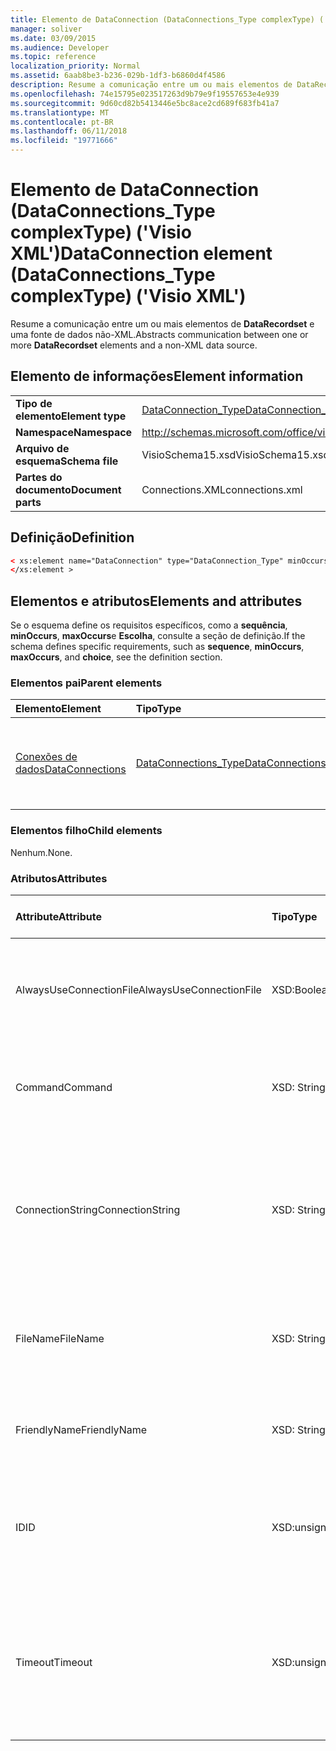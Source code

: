 ```yaml
---
title: Elemento de DataConnection (DataConnections_Type complexType) ('Visio XML')
manager: soliver
ms.date: 03/09/2015
ms.audience: Developer
ms.topic: reference
localization_priority: Normal
ms.assetid: 6aab8be3-b236-029b-1df3-b6860d4f4586
description: Resume a comunicação entre um ou mais elementos de DataRecordset e uma fonte de dados não-XML.
ms.openlocfilehash: 74e15795e023517263d9b79e9f19557653e4e939
ms.sourcegitcommit: 9d60cd82b5413446e5bc8ace2cd689f683fb41a7
ms.translationtype: MT
ms.contentlocale: pt-BR
ms.lasthandoff: 06/11/2018
ms.locfileid: "19771666"
---
```

# <a name="dataconnection-element-dataconnectionstype-complextype-visio-xml"></a><span data-ttu-id="4240a-103">Elemento de DataConnection (DataConnections_Type complexType) ('Visio XML')</span><span class="sxs-lookup"><span data-stu-id="4240a-103">DataConnection element (DataConnections_Type complexType) ('Visio XML')</span></span>

<span data-ttu-id="4240a-104">Resume a comunicação entre um ou mais elementos de **DataRecordset** e uma fonte de dados não-XML.</span><span class="sxs-lookup"><span data-stu-id="4240a-104">Abstracts communication between one or more **DataRecordset** elements and a non-XML data source.</span></span> 
  
## <a name="element-information"></a><span data-ttu-id="4240a-105">Elemento de informações</span><span class="sxs-lookup"><span data-stu-id="4240a-105">Element information</span></span>

|||
|:-----|:-----|
|<span data-ttu-id="4240a-106">**Tipo de elemento**</span><span class="sxs-lookup"><span data-stu-id="4240a-106">**Element type**</span></span> <br/> |[<span data-ttu-id="4240a-107">DataConnection_Type</span><span class="sxs-lookup"><span data-stu-id="4240a-107">DataConnection_Type</span></span>](dataconnection_type-complextypevisio-xml.md) <br/> |
|<span data-ttu-id="4240a-108">**Namespace**</span><span class="sxs-lookup"><span data-stu-id="4240a-108">**Namespace**</span></span> <br/> |http://schemas.microsoft.com/office/visio/2012/main  <br/> |
|<span data-ttu-id="4240a-109">**Arquivo de esquema**</span><span class="sxs-lookup"><span data-stu-id="4240a-109">**Schema file**</span></span> <br/> |<span data-ttu-id="4240a-110">VisioSchema15.xsd</span><span class="sxs-lookup"><span data-stu-id="4240a-110">VisioSchema15.xsd</span></span>  <br/> |
|<span data-ttu-id="4240a-111">**Partes do documento**</span><span class="sxs-lookup"><span data-stu-id="4240a-111">**Document parts**</span></span> <br/> |<span data-ttu-id="4240a-112">Connections.XML</span><span class="sxs-lookup"><span data-stu-id="4240a-112">connections.xml</span></span>  <br/> |
   
## <a name="definition"></a><span data-ttu-id="4240a-113">Definição</span><span class="sxs-lookup"><span data-stu-id="4240a-113">Definition</span></span>

```XML
< xs:element name="DataConnection" type="DataConnection_Type" minOccurs="1" maxOccurs="unbounded" >
</xs:element >
```

## <a name="elements-and-attributes"></a><span data-ttu-id="4240a-114">Elementos e atributos</span><span class="sxs-lookup"><span data-stu-id="4240a-114">Elements and attributes</span></span>

<span data-ttu-id="4240a-115">Se o esquema define os requisitos específicos, como a **sequência**, **minOccurs**, **maxOccurs**e **Escolha**, consulte a seção de definição.</span><span class="sxs-lookup"><span data-stu-id="4240a-115">If the schema defines specific requirements, such as **sequence**, **minOccurs**, **maxOccurs**, and **choice**, see the definition section.</span></span> 
  
### <a name="parent-elements"></a><span data-ttu-id="4240a-116">Elementos pai</span><span class="sxs-lookup"><span data-stu-id="4240a-116">Parent elements</span></span>

|<span data-ttu-id="4240a-117">**Elemento**</span><span class="sxs-lookup"><span data-stu-id="4240a-117">**Element**</span></span>|<span data-ttu-id="4240a-118">**Tipo**</span><span class="sxs-lookup"><span data-stu-id="4240a-118">**Type**</span></span>|<span data-ttu-id="4240a-119">**Descrição**</span><span class="sxs-lookup"><span data-stu-id="4240a-119">**Description**</span></span>|
|:-----|:-----|:-----|
|[<span data-ttu-id="4240a-120">Conexões de dados</span><span class="sxs-lookup"><span data-stu-id="4240a-120">DataConnections</span></span>](dataconnections-elementvisio-xml.md) <br/> |[<span data-ttu-id="4240a-121">DataConnections_Type</span><span class="sxs-lookup"><span data-stu-id="4240a-121">DataConnections_Type</span></span>](dataconnections_type-complextypevisio-xml.md) <br/> |<span data-ttu-id="4240a-122">Contém os elementos de **DataConnection** para o documento.</span><span class="sxs-lookup"><span data-stu-id="4240a-122">Contains the **DataConnection** elements for the document.</span></span>  <br/> |
   
### <a name="child-elements"></a><span data-ttu-id="4240a-123">Elementos filho</span><span class="sxs-lookup"><span data-stu-id="4240a-123">Child elements</span></span>

<span data-ttu-id="4240a-124">Nenhum.</span><span class="sxs-lookup"><span data-stu-id="4240a-124">None.</span></span>
  
### <a name="attributes"></a><span data-ttu-id="4240a-125">Atributos</span><span class="sxs-lookup"><span data-stu-id="4240a-125">Attributes</span></span>

|<span data-ttu-id="4240a-126">**Attribute**</span><span class="sxs-lookup"><span data-stu-id="4240a-126">**Attribute**</span></span>|<span data-ttu-id="4240a-127">**Tipo**</span><span class="sxs-lookup"><span data-stu-id="4240a-127">**Type**</span></span>|<span data-ttu-id="4240a-128">**Obrigatório**</span><span class="sxs-lookup"><span data-stu-id="4240a-128">**Required**</span></span>|<span data-ttu-id="4240a-129">**Descrição**</span><span class="sxs-lookup"><span data-stu-id="4240a-129">**Description**</span></span>|<span data-ttu-id="4240a-130">**Valores possíveis**</span><span class="sxs-lookup"><span data-stu-id="4240a-130">**Possible values**</span></span>|
|:-----|:-----|:-----|:-----|:-----|
|<span data-ttu-id="4240a-131">AlwaysUseConnectionFile</span><span class="sxs-lookup"><span data-stu-id="4240a-131">AlwaysUseConnectionFile</span></span>  <br/> |<span data-ttu-id="4240a-132">XSD:Boolean</span><span class="sxs-lookup"><span data-stu-id="4240a-132">xsd:boolean</span></span>  <br/> |<span data-ttu-id="4240a-133">opcional</span><span class="sxs-lookup"><span data-stu-id="4240a-133">optional</span></span>  <br/> |<span data-ttu-id="4240a-134">O valor padrão é false.</span><span class="sxs-lookup"><span data-stu-id="4240a-134">The default value is false.</span></span> <span data-ttu-id="4240a-135">Consulte Comentários para obter mais informações.</span><span class="sxs-lookup"><span data-stu-id="4240a-135">See Remarks for more information.</span></span>  <br/> |<span data-ttu-id="4240a-136">Valores do tipo xsd:boolean.</span><span class="sxs-lookup"><span data-stu-id="4240a-136">Values of the xsd:boolean type.</span></span>  <br/> |
|<span data-ttu-id="4240a-137">Command</span><span class="sxs-lookup"><span data-stu-id="4240a-137">Command</span></span>  <br/> |<span data-ttu-id="4240a-138">XSD: String</span><span class="sxs-lookup"><span data-stu-id="4240a-138">xsd:string</span></span>  <br/> |<span data-ttu-id="4240a-139">opcional</span><span class="sxs-lookup"><span data-stu-id="4240a-139">optional</span></span>  <br/> |<span data-ttu-id="4240a-140">A cadeia de caracteres de comando usada para consultar a fonte de dados.</span><span class="sxs-lookup"><span data-stu-id="4240a-140">The command string used to query the data source.</span></span>  <br/> |<span data-ttu-id="4240a-141">Valores do tipo xsd: String.</span><span class="sxs-lookup"><span data-stu-id="4240a-141">Values of the xsd:string type.</span></span>  <br/> |
|<span data-ttu-id="4240a-142">ConnectionString</span><span class="sxs-lookup"><span data-stu-id="4240a-142">ConnectionString</span></span>  <br/> |<span data-ttu-id="4240a-143">XSD: String</span><span class="sxs-lookup"><span data-stu-id="4240a-143">xsd:string</span></span>  <br/> |<span data-ttu-id="4240a-144">opcional</span><span class="sxs-lookup"><span data-stu-id="4240a-144">optional</span></span>  <br/> |<span data-ttu-id="4240a-145">A cadeia de caracteres de conexão que define os parâmetros necessários para se conectar a uma fonte de dados.</span><span class="sxs-lookup"><span data-stu-id="4240a-145">The connection string that defines the parameters necessary to connect to a data source.</span></span>  <br/> |<span data-ttu-id="4240a-146">Valores do tipo xsd: String.</span><span class="sxs-lookup"><span data-stu-id="4240a-146">Values of the xsd:string type.</span></span>  <br/> |
|<span data-ttu-id="4240a-147">FileName</span><span class="sxs-lookup"><span data-stu-id="4240a-147">FileName</span></span>  <br/> |<span data-ttu-id="4240a-148">XSD: String</span><span class="sxs-lookup"><span data-stu-id="4240a-148">xsd:string</span></span>  <br/> |<span data-ttu-id="4240a-149">obrigatório</span><span class="sxs-lookup"><span data-stu-id="4240a-149">required</span></span>  <br/> |<span data-ttu-id="4240a-150">O nome do arquivo de conexão.</span><span class="sxs-lookup"><span data-stu-id="4240a-150">The name of the connection file.</span></span> <span data-ttu-id="4240a-151">Consulte Comentários para obter mais informações.</span><span class="sxs-lookup"><span data-stu-id="4240a-151">See Remarks for more information.</span></span>  <br/> |<span data-ttu-id="4240a-152">Valores do tipo xsd: String.</span><span class="sxs-lookup"><span data-stu-id="4240a-152">Values of the xsd:string type.</span></span>  <br/> |
|<span data-ttu-id="4240a-153">FriendlyName</span><span class="sxs-lookup"><span data-stu-id="4240a-153">FriendlyName</span></span>  <br/> |<span data-ttu-id="4240a-154">XSD: String</span><span class="sxs-lookup"><span data-stu-id="4240a-154">xsd:string</span></span>  <br/> |<span data-ttu-id="4240a-155">opcional</span><span class="sxs-lookup"><span data-stu-id="4240a-155">optional</span></span>  <br/> |<span data-ttu-id="4240a-156">Um nome de usuário fornecido para a conexão de dados.</span><span class="sxs-lookup"><span data-stu-id="4240a-156">A user provided name for the data connection.</span></span>  <br/> |<span data-ttu-id="4240a-157">Valores do tipo xsd: String.</span><span class="sxs-lookup"><span data-stu-id="4240a-157">Values of the xsd:string type.</span></span>  <br/> |
|<span data-ttu-id="4240a-158">ID</span><span class="sxs-lookup"><span data-stu-id="4240a-158">ID</span></span>  <br/> |<span data-ttu-id="4240a-159">XSD:unsignedInt</span><span class="sxs-lookup"><span data-stu-id="4240a-159">xsd:unsignedInt</span></span>  <br/> |<span data-ttu-id="4240a-160">obrigatório</span><span class="sxs-lookup"><span data-stu-id="4240a-160">required</span></span>  <br/> |<span data-ttu-id="4240a-161">O ID atribuído pelo Visio para uma determinada conexão, exclusivo dentro do documento.</span><span class="sxs-lookup"><span data-stu-id="4240a-161">The ID assigned by Visio for a given connection, unique within the document.</span></span>  <br/> |<span data-ttu-id="4240a-162">Valores do tipo xsd:unsignedInt.</span><span class="sxs-lookup"><span data-stu-id="4240a-162">Values of the xsd:unsignedInt type.</span></span>  <br/> |
|<span data-ttu-id="4240a-163">Timeout</span><span class="sxs-lookup"><span data-stu-id="4240a-163">Timeout</span></span>  <br/> |<span data-ttu-id="4240a-164">XSD:unsignedInt</span><span class="sxs-lookup"><span data-stu-id="4240a-164">xsd:unsignedInt</span></span>  <br/> |<span data-ttu-id="4240a-165">opcional</span><span class="sxs-lookup"><span data-stu-id="4240a-165">optional</span></span>  <br/> |<span data-ttu-id="4240a-166">O tempo de espera em minutos durante a tentativa de estabelecer uma conexão antes de abortar a tentativa.</span><span class="sxs-lookup"><span data-stu-id="4240a-166">The wait time in minutes while trying to establish a connection before terminating the attempt.</span></span>  <br/> |<span data-ttu-id="4240a-167">Valores do tipo xsd:unsignedInt.</span><span class="sxs-lookup"><span data-stu-id="4240a-167">Values of the xsd:unsignedInt type.</span></span>  <br/> |
   

